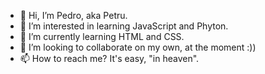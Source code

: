 - 👋 Hi, I’m Pedro, aka Petru.
- 👀 I’m interested in learning JavaScript and Phyton.
- 🌱 I’m currently learning HTML and CSS.
- 💞️ I’m looking to collaborate on my own, at the moment :))
- 📫 How to reach me? It's easy, "in heaven".

<!---I dont know what to type here--->
